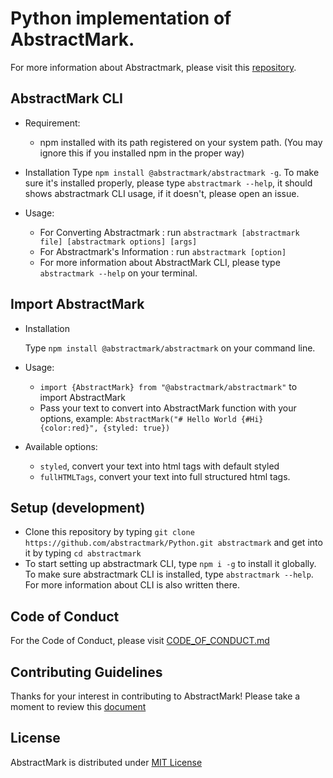 # Python implementation of AbstractMark.
For more information about Abstractmark, please visit this [repository](https://github.com/abstractmark/abstractmark).

## AbstractMark CLI
- Requirement:

    - npm installed with its path registered on your system path. (You may ignore this if you installed npm in the proper way)

- Installation
    Type `npm install @abstractmark/abstractmark -g`. To make sure it's installed properly, please type `abstractmark --help`, it should shows abstractmark CLI usage, if it doesn't, please open an issue.
    
- Usage:
    - For Converting Abstractmark : run `abstractmark [abstractmark file] [abstractmark options] [args]`
    - For Abstractmark's Information : run `abstractmark [option]`
    - For more information about AbstractMark CLI, please type `abstractmark --help` on your terminal.

## Import AbstractMark
- Installation

    Type `npm install @abstractmark/abstractmark` on your command line.

- Usage:

    - `import {AbstractMark} from "@abstractmark/abstractmark"` to import AbstractMark
    - Pass your text to convert into AbstractMark function with your options, example: `AbstractMark("# Hello World {#Hi} {color:red}", {styled: true})`

- Available options:
    - `styled`, convert your text into html tags with default styled
    - `fullHTMLTags`, convert your text into full structured html tags.

## Setup (development)
- Clone this repository by typing `git clone https://github.com/abstractmark/Python.git abstractmark` and get into it by typing `cd abstractmark`
- To start setting up abstractmark CLI, type `npm i -g` to install it globally. To make sure abstractmark CLI is installed, type `abstractmark --help`. For more information about  CLI is also written there.

## Code of Conduct
For the Code of Conduct, please visit [CODE_OF_CONDUCT.md](CODE_OF_CONDUCT.md)

## Contributing Guidelines
Thanks for your interest in contributing to AbstractMark! Please take a moment to review this [document](CONTRIBUTING.md)

## License
AbstractMark is distributed under [MIT License](LICENSE)
